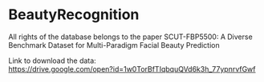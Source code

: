 # BeautyRecognition

All rights of the database belongs to the paper SCUT-FBP5500: A Diverse Benchmark Dataset for Multi-Paradigm Facial Beauty Prediction   

Link to download the data:  
https://drive.google.com/open?id=1w0TorBfTIqbquQVd6k3h_77ypnrvfGwf
